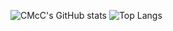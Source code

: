 ![CMcC's GitHub stats](https://github-readme-stats-indol-mu-32.vercel.app/api?username=mcclaskey&show_icons=true&show=prs_merged,prs_merged_percentage&bg_color=00000000&count_private=true&hide_title=false&hide_border=true)
![Top Langs](https://github-readme-stats-indol-mu-32.vercel.app/api/top-langs/?username=mcclaskey&size_weight=0.5&count_weight=0.5&langs_count=5&hide=html&hide_border=true)

